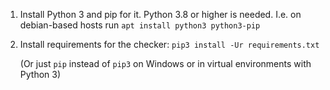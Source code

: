 1. Install Python 3 and pip for it. Python 3.8 or higher is needed.
I.e. on debian-based hosts run `apt install python3 python3-pip` 

2. Install requirements for the checker:
`pip3 install -Ur requirements.txt`

   (Or just `pip` instead of `pip3` on Windows or in virtual environments with Python 3)
 
